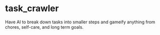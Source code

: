 # task_crawler
Have AI to break down tasks into smaller steps and gameify anything from chores, self-care, and long term goals.
